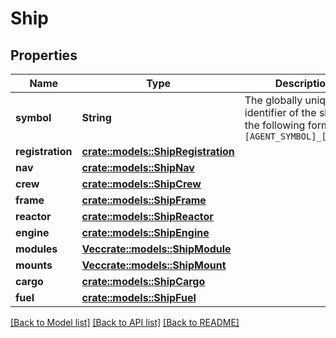 # Ship

## Properties

Name | Type | Description | Notes
------------ | ------------- | ------------- | -------------
**symbol** | **String** | The globally unique identifier of the ship in the following format: `[AGENT_SYMBOL]_[HEX_ID]` | 
**registration** | [**crate::models::ShipRegistration**](ShipRegistration.md) |  | 
**nav** | [**crate::models::ShipNav**](ShipNav.md) |  | 
**crew** | [**crate::models::ShipCrew**](ShipCrew.md) |  | 
**frame** | [**crate::models::ShipFrame**](ShipFrame.md) |  | 
**reactor** | [**crate::models::ShipReactor**](ShipReactor.md) |  | 
**engine** | [**crate::models::ShipEngine**](ShipEngine.md) |  | 
**modules** | [**Vec<crate::models::ShipModule>**](ShipModule.md) |  | 
**mounts** | [**Vec<crate::models::ShipMount>**](ShipMount.md) |  | 
**cargo** | [**crate::models::ShipCargo**](ShipCargo.md) |  | 
**fuel** | [**crate::models::ShipFuel**](ShipFuel.md) |  | 

[[Back to Model list]](../README.md#documentation-for-models) [[Back to API list]](../README.md#documentation-for-api-endpoints) [[Back to README]](../README.md)


